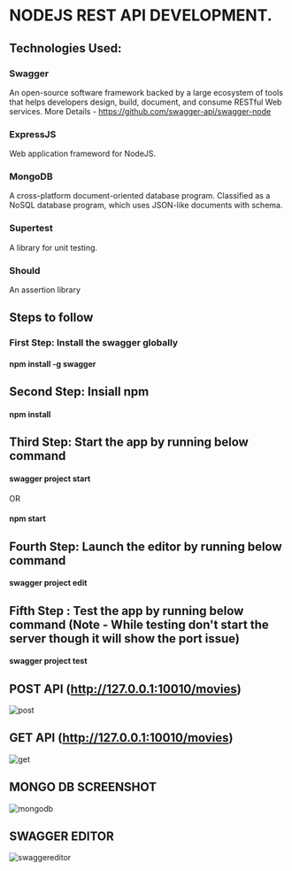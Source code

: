 # NODEJS REST API DEVELOPMENT.

## Technologies Used:
### Swagger
An open-source software framework backed by a large ecosystem of tools that helps developers design, build, document, and consume RESTful Web services.
More Details - https://github.com/swagger-api/swagger-node

### ExpressJS
Web application frameword for NodeJS.

### MongoDB
A cross-platform document-oriented database program. Classified as a NoSQL database program, which uses JSON-like documents with schema.

### Supertest
A library for unit testing.

### Should
An assertion library

## Steps to follow

### First Step: Install the swagger globally
#### npm install -g swagger

## Second Step: Insiall npm
#### npm install

## Third Step: Start the app by running below command
#### swagger project start
OR
#### npm start

## Fourth Step: Launch the editor by running below command
#### swagger project edit

## Fifth Step : Test the app by running below command (Note - While testing don't start the server though it will show the port issue)
#### swagger project test

## POST API (http://127.0.0.1:10010/movies)

![post](https://user-images.githubusercontent.com/19606332/54028583-84947880-41cb-11e9-8bd6-c1a9607b905c.JPG)

## GET API (http://127.0.0.1:10010/movies)

![get](https://user-images.githubusercontent.com/19606332/54028702-f10f7780-41cb-11e9-98af-ec401821346e.JPG)

## MONGO DB SCREENSHOT

![mongodb](https://user-images.githubusercontent.com/19606332/54028795-3df34e00-41cc-11e9-9321-66b66ce891bb.JPG)

## SWAGGER EDITOR

![swaggereditor](https://user-images.githubusercontent.com/19606332/54028865-7b57db80-41cc-11e9-80aa-1a89a88b7922.JPG)
